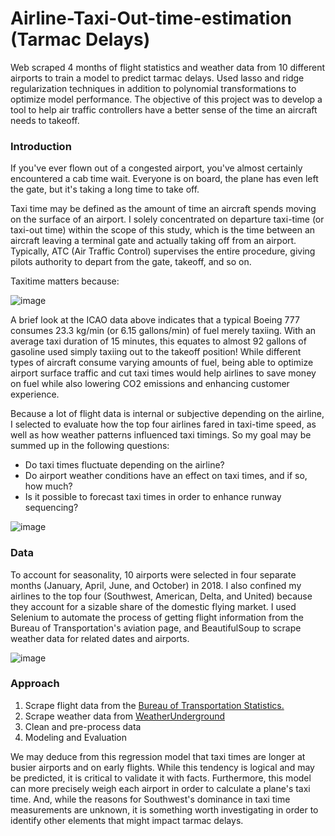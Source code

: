 # Airline-Taxi-Out-time-estimation (Tarmac Delays)

Web scraped 4 months of flight statistics and weather data from 10 different airports to train a model to predict tarmac delays. Used lasso and ridge regularization techniques in addition to polynomial transformations to optimize model performance. The objective of this project was to develop a tool to help air traffic controllers have a better sense of the time an aircraft needs to takeoff.

### Introduction

If you've ever flown out of a congested airport, you've almost certainly encountered a cab time wait. Everyone is on board, the plane has even left the gate, but it's taking a long time to take off.

Taxi time may be defined as the amount of time an aircraft spends moving on the surface of an airport. I solely concentrated on departure taxi-time (or taxi-out time) within the scope of this study, which is the time between an aircraft leaving a terminal gate and actually taking off from an airport. Typically, ATC (Air Traffic Control) supervises the entire procedure, giving pilots authority to depart from the gate, takeoff, and so on.

Taxitime matters because:

![image](https://user-images.githubusercontent.com/47337257/151247755-b5542d99-318d-4836-92dc-b09e53a0e211.png)

A brief look at the ICAO data above indicates that a typical Boeing 777 consumes 23.3 kg/min (or 6.15 gallons/min) of fuel merely taxiing. With an average taxi duration of 15 minutes, this equates to almost 92 gallons of gasoline used simply taxiing out to the takeoff position!
While different types of aircraft consume varying amounts of fuel, being able to optimize airport surface traffic and cut taxi times would help airlines to save money on fuel while also lowering CO2 emissions and enhancing customer experience.

Because a lot of flight data is internal or subjective depending on the airline, I selected to evaluate how the top four airlines fared in taxi-time speed, as well as how weather patterns influenced taxi timings. So my goal may be summed up in the following questions:

- Do taxi times fluctuate depending on the airline?
- Do airport weather conditions have an effect on taxi times, and if so, how much?
- Is it possible to forecast taxi times in order to enhance runway sequencing?

![image](https://user-images.githubusercontent.com/47337257/151253099-a709e4a6-db89-4577-b113-325babd05c25.png)

### Data
To account for seasonality, 10 airports were selected in four separate months (January, April, June, and October) in 2018. I also confined my airlines to the top four (Southwest, American, Delta, and United) because they account for a sizable share of the domestic flying market. I used Selenium to automate the process of getting flight information from the Bureau of Transportation's aviation page, and BeautifulSoup to scrape weather data for related dates and airports.


![image](https://user-images.githubusercontent.com/47337257/151258226-d181095c-32f4-4098-9d1a-c02974cd0f1f.png)



### Approach
1. Scrape flight data from the [Bureau of Transportation Statistics.](https://www.transtats.bts.gov/ONTIME/Departures.aspx)
2. Scrape weather data from [WeatherUnderground](https://www.wunderground.com/history/monthly/us/ca/san-francisco/KSFO/date/2019-1)
3. Clean and pre-process data
4. Modeling and Evaluation


We may deduce from this regression model that taxi times are longer at busier airports and on early flights. While this tendency is logical and may be predicted, it is critical to validate it with facts. Furthermore, this model can more precisely weigh each airport in order to calculate a plane's taxi time.
And, while the reasons for Southwest's dominance in taxi time measurements are unknown, it is something worth investigating in order to identify other elements that might impact tarmac delays.

